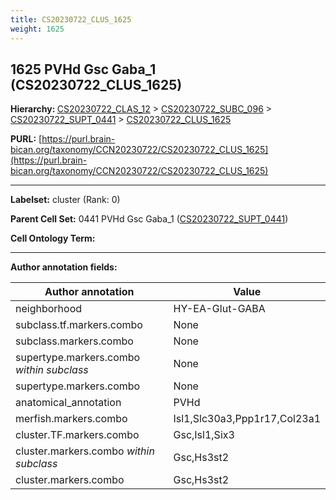 ```yaml
---
title: CS20230722_CLUS_1625
weight: 1625
---
```

## 1625 PVHd Gsc Gaba_1 (CS20230722_CLUS_1625)
<b>Hierarchy: </b>
[CS20230722_CLAS_12](../CS20230722_CLAS_12) >
[CS20230722_SUBC_096](../CS20230722_SUBC_096) >
[CS20230722_SUPT_0441](../CS20230722_SUPT_0441) >
[CS20230722_CLUS_1625](../CS20230722_CLUS_1625)

**PURL:** [https://purl.brain-bican.org/taxonomy/CCN20230722/CS20230722_CLUS_1625](https://purl.brain-bican.org/taxonomy/CCN20230722/CS20230722_CLUS_1625)

---


**Labelset:** cluster (Rank: 0)

**Parent Cell Set:** 0441 PVHd Gsc Gaba_1 ([CS20230722_SUPT_0441](../CS20230722_SUPT_0441))



**Cell Ontology Term:** 

[MARKER GENES.]: #


---

[TRANSFERRED ANNOTATIONS.]: #


[AUTHOR ANNOTATION FIELDS.]: #


**Author annotation fields:**

| Author annotation | Value |
|-------------------|-------|
|neighborhood|HY-EA-Glut-GABA|
|subclass.tf.markers.combo|None|
|subclass.markers.combo|None|
|supertype.markers.combo _within subclass_|None|
|supertype.markers.combo|None|
|anatomical_annotation|PVHd|
|merfish.markers.combo|Isl1,Slc30a3,Ppp1r17,Col23a1|
|cluster.TF.markers.combo|Gsc,Isl1,Six3|
|cluster.markers.combo _within subclass_|Gsc,Hs3st2|
|cluster.markers.combo|Gsc,Hs3st2|
